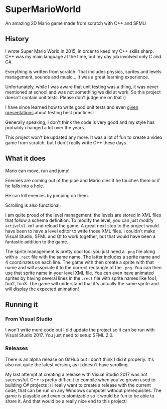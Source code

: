 # SuperMarioWorld
An amazing 2D Mario game made from scratch with C++ and SFML!

## History
I wrote Super Mario World in 2015, in order to keep my C++ skills sharp. C++ was my main language at the time, but my day job involved only C and C#.

Everything is written from scratch. That includes physics, sprites and levels management, sounds and music... It was a great learning experience.

Unfortunately, while I was aware that unit testing was a thing, it was never mentioned at school and was not something we did at work. So this project doesn't contain unit tests. Please don't judge me on that :)

I have since learned how to write good unit tests and even [given presentations](https://docs.google.com/presentation/d/1iu-rnybaaV2pPEZwXCSvnlJkBOxK_NUuyCoUvUostIA) about testing best practices!

Generally speaking, I don't think the code is very good and my style has probably changed a lot over the years.

This project won't be updated any more. It was a lot of fun to create a video game from scratch, but I don't really write C++ these days.

## What it does
Mario can move, run and jump! 

Enemies are coming out of the pipe and Mario dies if he touches them or if he falls into a hole.

He can kill enemies by jumping on them.

Scrolling is also functional.

I am quite proud of the level management: the levels are stored in XML files that follow a schema definition. To modify the level, you can just modify `activelvl.xml` and reload the game. A great next step to the project would have been to have a level editor to write those XML files. I couldn't make Visual Studio, SFML and Qt to work together, but that would have been a fantastic addition to the game.

The sprite management is pretty cool too: you just need a `.png` file along with a `.rect` file with the same name. The latter includes a sprite name and 4 coordinates on each line. The game with then create a sprite with that name and will associate it to the correct rectangle of the `.png`. You can then use that sprite name in your level XML file. You can even have animated sprites by having several lines in the `.rect` file with sprite names like foo1, foo2, foo3. The game will
understand that it's actually the same sprite and will display the expected animation!


## Running it
### From Visual Studio
I won't write more code but I did update the project so it can be run with Visual Studio 2017. You just need to setup SFML 2.0.


### Releases
There is an alpha release on GitHub but I don't think I did it properly. It's also not quite the latest version, as it doesn't have scrolling.

My last attempt at creating a release with Visual Studio 2017 was not successful. C++ is pretty difficult to compile when you've grown used to building C# projects :) I really want to create a release with the current code, that can be run on any Windows computer without prerequisites. The game is playable and even customizable so it would be fun to be able to share it. And that would be a really nice end to this project!

